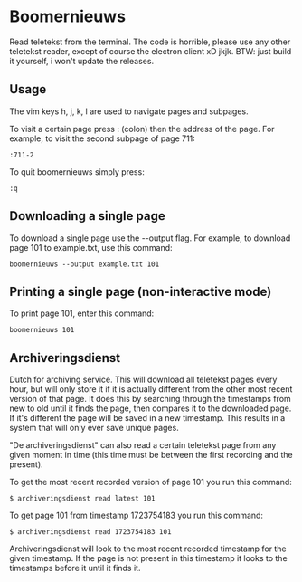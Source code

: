 # Boomernieuws

Read teletekst from the terminal.
The code is horrible, please use any other teletekst reader,
except of course the electron client xD jkjk.
BTW: just build it yourself, i won't update the releases.

## Usage

The vim keys h, j, k, l are used to navigate pages and subpages.

To visit a certain page press : (colon) then the address of the page.
For example, to visit the second subpage of page 711:
```
:711-2
```

To quit boomernieuws simply press:
```
:q
```

## Downloading a single page

To download a single page use the --output flag.
For example, to download page 101 to example.txt, use this command:
```
boomernieuws --output example.txt 101
```

## Printing a single page (non-interactive mode)

To print page 101, enter this command:
```
boomernieuws 101
```

## Archiveringsdienst

Dutch for archiving service.
This will download all teletekst pages every hour, 
but will only store it if it is actually different from the 
other most recent version of that page. 
It does this by searching through the timestamps from new to old
until it finds the page, then compares it to the downloaded page.
If it's different the page will be saved in a new timestamp.
This results in a system that will only ever save unique pages.

"De archiveringsdienst" can also read a certain teletekst page 
from any given moment in time (this time must be between the first recording and the present).

To get the most recent recorded version of page 101 you run this command:
```
$ archiveringsdienst read latest 101
```

To get page 101 from timestamp 1723754183 you run this command:
```
$ archiveringsdienst read 1723754183 101
```

Archiveringsdienst will look to the most recent recorded timestamp for the given timestamp.
If the page is not present in this timestamp it looks to the timestamps before it
until it finds it.
